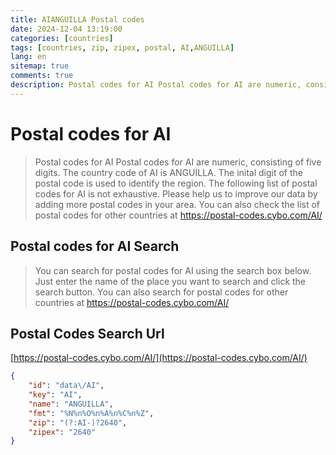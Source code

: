 ```yaml
---
title: AIANGUILLA Postal codes 
date: 2024-12-04 13:19:00
categories: [countries]
tags: [countries, zip, zipex, postal, AI,ANGUILLA]
lang: en
sitemap: true
comments: true
description: Postal codes for AI Postal codes for AI are numeric, consisting of five digits. The country code of AI is ANGUILLA. The inital digit of the postal code is used to identify the region. The following list of postal codes for AI is not exhaustive. Please help us to improve our data by adding more postal codes in your area. You can also check the list of postal codes for other countries at https://postal-codes.cybo.com/AI/
---
```


# Postal codes for AI
> Postal codes for AI Postal codes for AI are numeric, consisting of five digits. The country code of AI is ANGUILLA. The inital digit of the postal code is used to identify the region. The following list of postal codes for AI is not exhaustive. Please help us to improve our data by adding more postal codes in your area. You can also check the list of postal codes for other countries at https://postal-codes.cybo.com/AI/

## Postal codes for AI Search 
> You can search for postal codes for AI using the search box below. Just enter the name of the place you want to search and click the search button. You can also search for postal codes for other countries at https://postal-codes.cybo.com/AI/

## Postal Codes Search Url

[https://postal-codes.cybo.com/AI/](https://postal-codes.cybo.com/AI/)
```json
{
    "id": "data\/AI",
    "key": "AI",
    "name": "ANGUILLA",
    "fmt": "%N%n%O%n%A%n%C%n%Z",
    "zip": "(?:AI-)?2640",
    "zipex": "2640"
}
```
